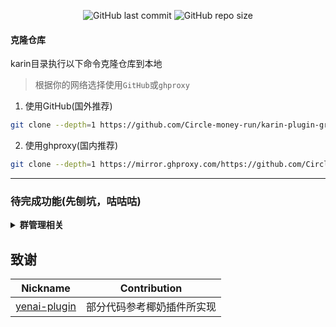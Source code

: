 <p align="center">
  <a href="https://github.com/Circle-money-run/karin-plugin-group/commits/dev" style="text-decoration: none;">
    <img alt="GitHub last commit" src="https://img.shields.io/github/last-commit/babanbang/Genshin?color=%23114514&style=flat-square">
  </a>
  <a href="https://github.com/Circle-money-run/karin-plugin-group" style="text-decoration: none;">
    <img alt="GitHub repo size" src="https://img.shields.io/github/repo-size/Circle-money-run/karin-plugin-group?style=flat-square">
  </a>
</p>

#### 克隆仓库
karin目录执行以下命令克隆仓库到本地
>根据你的网络选择使用`GitHub`或`ghproxy`
1. 使用GitHub(国外推荐)
```bash
git clone --depth=1 https://github.com/Circle-money-run/karin-plugin-group.git ./plugins/karin-plugin-group
```
2. 使用ghproxy(国内推荐)
```bash
git clone --depth=1 https://mirror.ghproxy.com/https://github.com/Circle-money-run/karin-plugin-group.git ./plugins/karin-plugin-group
```

---

### 待完成功能(先刨坑，咕咕咕)

<details><summary><b>群管理相关</b></summary>

- [x] 全体禁言(解禁)
- [x] 设置(取消)管理
- [x] 申请头衔
- [x] 踢
- [x] 解禁
- [x] 看(群)头像
- [ ] 禁言
- [ ] 发群公告
</details>

## 致谢

|Nickname|Contribution|
|:------:|------------|
|[yenai-plugin](https://github.com/yeyang52/yenai-plugin)|部分代码参考椰奶插件所实现|